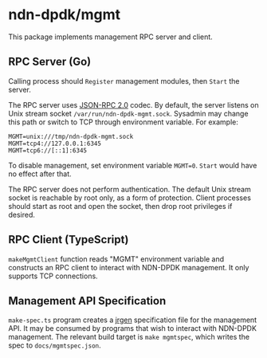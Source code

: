 # ndn-dpdk/mgmt

This package implements management RPC server and client.

## RPC Server (Go)

Calling process should `Register` management modules, then `Start` the server.

The RPC server uses [JSON-RPC 2.0](https://www.jsonrpc.org/specification) codec.
By default, the server listens on Unix stream socket `/var/run/ndn-dpdk-mgmt.sock`.
Sysadmin may change this path or switch to TCP through environment variable.
For example:

    MGMT=unix:///tmp/ndn-dpdk-mgmt.sock
    MGMT=tcp4://127.0.0.1:6345
    MGMT=tcp6://[::1]:6345

To disable management, set environment variable `MGMT=0`.
`Start` would have no effect after that.

The RPC server does not perform authentication.
The default Unix stream socket is reachable by root only, as a form of protection.
Client processes should start as root and open the socket, then drop root privileges if desired.

## RPC Client (TypeScript)

`makeMgmtClient` function reads "MGMT" environment variable and constructs an RPC client to interact with NDN-DPDK management.
It only supports TCP connections.

## Management API Specification

`make-spec.ts` program creates a [jrgen](https://www.npmjs.com/package/jrgen) specification file for the management API.
It may be consumed by programs that wish to interact with NDN-DPDK management.
The relevant build target is `make mgmtspec`, which writes the spec to `docs/mgmtspec.json`.
